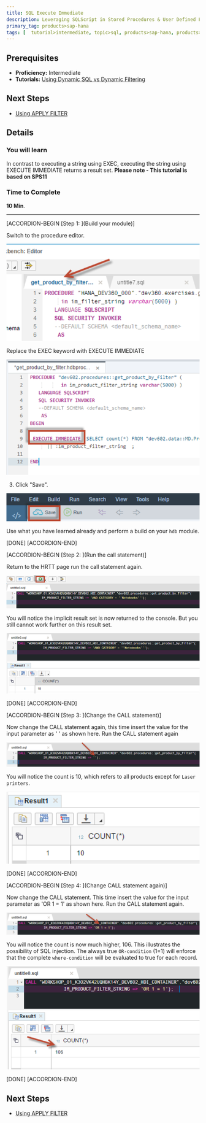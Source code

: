 ```yaml
---
title: SQL Execute Immediate
description: Leveraging SQLScript in Stored Procedures & User Defined Functions
primary_tag: products>sap-hana
tags: [  tutorial>intermediate, topic>sql, products>sap-hana, products>sap-hana\,-express-edition  ]
---
```

## Prerequisites  
- **Proficiency:** Intermediate
- **Tutorials:** [Using Dynamic SQL vs Dynamic Filtering](http://www.sap.com/developer/tutorials/xsa-sqlscript-dynamic.html)

## Next Steps
- [Using APPLY FILTER](http://www.sap.com/developer/tutorials/xsa-sqlscript-applyfilter.html)

## Details
### You will learn  
In contrast to executing a string using EXEC, executing the string using EXECUTE IMMEDIATE returns a result set.
**Please note - This tutorial is based on SPS11**

### Time to Complete
**10 Min**.

---

[ACCORDION-BEGIN [Step 1: ](Build your module)]

Switch to the procedure editor.

![procedure editor](1.png)

Replace the EXEC keyword with EXECUTE IMMEDIATE

![execute immediate](2.png)

3. Click "Save".

![save](3.png)

Use what you have learned already and perform a build on your `hdb` module.

[DONE]
[ACCORDION-END]

[ACCORDION-BEGIN [Step 2: ](Run the call statement)]

Return to the HRTT page run the call statement again.

![HRTT](4.png)

You will notice the implicit result set is now returned to the console.  But you still cannot work further on this result set.

![result](5.png)

[DONE]
[ACCORDION-END]

[ACCORDION-BEGIN [Step 3: ](Change the CALL statement)]

Now change the CALL statement again, this time insert the value for the input parameter as ' ' as shown here. Run the CALL statement again

![modify call statement](6.png)

You will notice the count is 10, which refers to all products except for `Laser printers`.

![count](7.png)

[DONE]
[ACCORDION-END]

[ACCORDION-BEGIN [Step 4: ](Change CALL statement again)]

Now change the CALL statement. This time insert the value for the input parameter as 'OR 1 = 1' as shown here. Run the CALL statement again.

![modify call statement](8.png)

You will notice the count is now much higher, 106.  This illustrates the possibility of SQL injection. The always true `OR-condition` (1=1) will enforce that the complete `where-condition` will be evaluated to true for each record.

![new count](9.png)

[DONE]
[ACCORDION-END]



## Next Steps
- [Using APPLY FILTER](http://www.sap.com/developer/tutorials/xsa-sqlscript-applyfilter.html)
